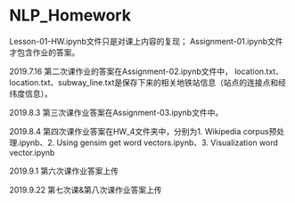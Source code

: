 # NLP_Homework
Lesson-01-HW.ipynb文件只是对课上内容的复现；
Assignment-01.ipynb文件才包含作业的答案。

2019.7.16
第二次课作业的答案在Assignment-02.ipynb文件中，
location.txt、location.txt、subway_line.txt是保存下来的相关地铁站信息（站点的连接点和经纬度信息）。

2019.8.3
第三次课作业答案在Assignment-03.ipynb文件中。

2019.8.4
第四次课作业答案在HW_4文件夹中，分别为1. Wikipedia corpus预处理.ipynb、2. Using gensim get word vectors.ipynb、3. Visualization word vector.ipynb

2019.9.1
第六次课作业答案上传

2019.9.22
第七次课&第八次课作业答案上传

